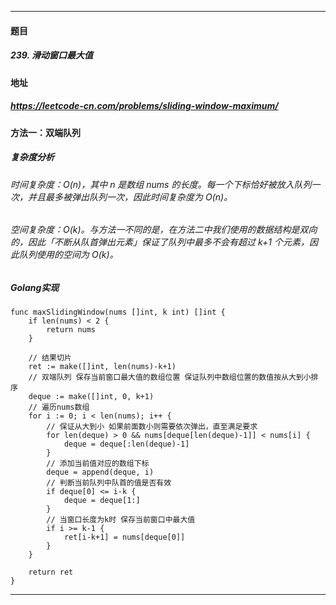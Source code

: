 ***
#### 题目
##### 239. 滑动窗口最大值
#### 地址
##### https://leetcode-cn.com/problems/sliding-window-maximum/
#### 方法一：双端队列
##### 复杂度分析
###### 时间复杂度：O(n)，其中 n 是数组 nums 的长度。每一个下标恰好被放入队列一次，并且最多被弹出队列一次，因此时间复杂度为 O(n)。
###### 空间复杂度：O(k)。与方法一不同的是，在方法二中我们使用的数据结构是双向的，因此「不断从队首弹出元素」保证了队列中最多不会有超过 k+1 个元素，因此队列使用的空间为 O(k)。
##### Golang实现
    func maxSlidingWindow(nums []int, k int) []int {
        if len(nums) < 2 {
            return nums
        }
    
        // 结果切片
        ret := make([]int, len(nums)-k+1)
        // 双端队列 保存当前窗口最大值的数组位置 保证队列中数组位置的数值按从大到小排序
        deque := make([]int, 0, k+1)
        // 遍历nums数组
        for i := 0; i < len(nums); i++ {
            // 保证从大到小 如果前面数小则需要依次弹出，直至满足要求
            for len(deque) > 0 && nums[deque[len(deque)-1]] < nums[i] {
                deque = deque[:len(deque)-1]
            }
            // 添加当前值对应的数组下标
            deque = append(deque, i)
            // 判断当前队列中队首的值是否有效
            if deque[0] <= i-k {
                deque = deque[1:]
            }
            // 当窗口长度为k时 保存当前窗口中最大值
            if i >= k-1 {
                ret[i-k+1] = nums[deque[0]]
            }
        }
    
        return ret
    }
***